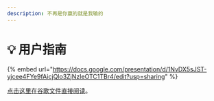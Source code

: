 ```yaml
---
description: 不再是你赢的就是我输的
---
```


# 💡 用户指南

{% embed url="https://docs.google.com/presentation/d/1NvDX5sJST-yjcee4FYe9fAicjQlo3ZjNzIeOTC1TBr4/edit?usp=sharing" %}

[点击这里在谷歌文件直接阅读](https://docs.google.com/presentation/d/1NvDX5sJST-yjcee4FYe9fAicjQlo3ZjNzIeOTC1TBr4/edit?usp=sharing)。
